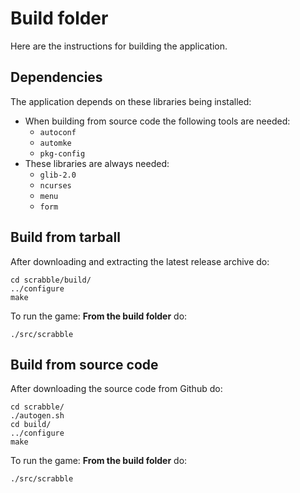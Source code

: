 # Build folder
Here are the instructions for building the application.

## Dependencies
The application depends on these libraries being installed:
- When building from source code the following tools are needed:
  - ```autoconf```
  - ```automke```
  - ```pkg-config```
- These libraries are always needed:
  - ```glib-2.0```
  - ```ncurses```
  - ```menu```
  - ```form```


## Build from tarball
After downloading and extracting the latest release archive do:
```
cd scrabble/build/
../configure
make
```
To run the game: **From the build folder** do:
```
./src/scrabble
```

## Build from source code
After downloading the source code from Github do:
```
cd scrabble/
./autogen.sh
cd build/
../configure
make
```
To run the game: **From the build folder** do:
```
./src/scrabble
```
